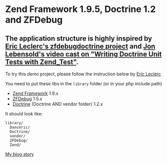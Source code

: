 # Zend Framework 1.9.5, Doctrine 1.2 and ZFDebug

## The application structure is highly inspired by [Eric Leclerc's zfdebugdoctrine project](http://github.com/danceric/) and [Jon Lebensold's video cast on "Writing Doctrine Unit Tests with Zend_Test"](http://www.zendcasts.com/writing-doctrine-unit-tests-with-zend_test/2009/12/).

To try this demo project, please follow the instruction below by [Eric Leclerc](http://github.com/danceric/)

You need to put these libs in the `library` folder (or in your php include path)

- [Zend Framework](http://framework.zend.com/) 1.9.x
- [ZFDebug](http://code.google.com/p/zfdebug/) 1.5.x
- [Doctrine](http://www.doctrine-project.org/) (Doctrine AND vendor folder) 1.2.x

It should look like:

    library/
      Danceric/
      Doctrine/
      vendor/
      ZFDebug/
      Zend/

[My blog story](http://blog.elinkmedia.net.au/2009/12/03/zf-doctrine-and-unit-tests/)